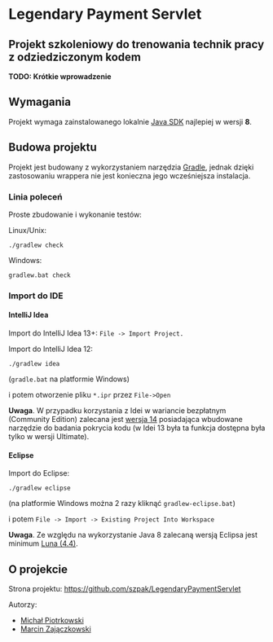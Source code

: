 # Legendary Payment Servlet

## Projekt szkoleniowy do trenowania technik pracy z odziedziczonym kodem

**TODO: Krótkie wprowadzenie**


## Wymagania

Projekt wymaga zainstalowanego lokalnie [Java SDK](http://www.oracle.com/technetwork/java/javase/downloads/) najlepiej w wersji **8**.


## Budowa projektu

Projekt jest budowany z wykorzystaniem narzędzia [Gradle](http://www.gradle.org/), jednak dzięki zastosowaniu wrappera
nie jest konieczna jego wcześniejsza instalacja.

### Linia poleceń

Proste zbudowanie i wykonanie testów:

Linux/Unix:

    ./gradlew check

Windows:

    gradlew.bat check


### Import do IDE

#### IntelliJ Idea

Import do IntelliJ Idea 13+: `File -> Import Project.`

Import do IntelliJ Idea 12:

    ./gradlew idea

(`gradle.bat` na platformie Windows)

i potem otworzenie pliku `*.ipr` przez `File->Open`

**Uwaga**. W przypadku korzystania z Idei w wariancie bezpłatnym (Community Edition) zalecana jest [wersja 14](http://confluence.jetbrains.com/display/IDEADEV/IDEA+14+EAP)
posiadająca wbudowane narzędzie do badania pokrycia kodu (w Idei 13 była ta funkcja dostępna była tylko w wersji Ultimate).

#### Eclipse

Import do Eclipse:

    ./gradlew eclipse

(na platformie Windows można 2 razy kliknąć `gradlew-eclipse.bat`)

i potem `File -> Import -> Existing Project Into Workspace`

**Uwaga**. Ze względu na wykorzystanie Java 8 zalecaną wersją Eclipsa jest minimum [Luna (4.4)](https://www.eclipse.org/downloads/).


## O projekcie

Strona projektu: https://github.com/szpak/LegendaryPaymentServlet

Autorzy:
 - [Michał Piotrkowski](https://twitter.com/mpidev)
 - [Marcin Zajączkowski](https://twitter.com/SolidSoftBlog)
